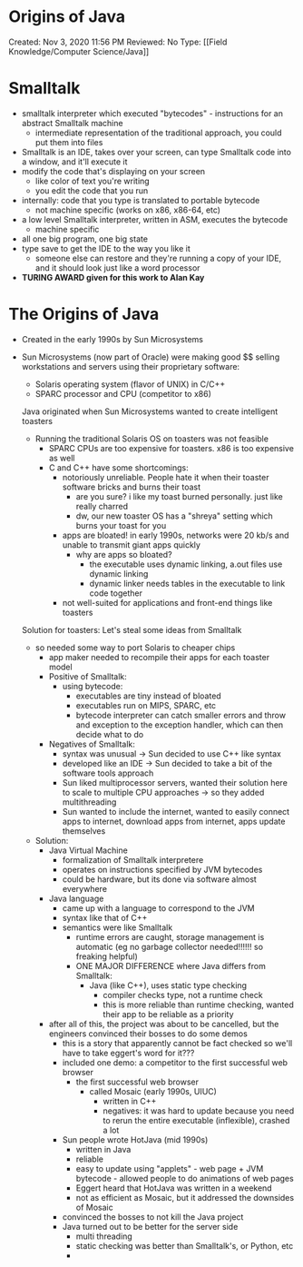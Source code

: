 # Origins of Java

Created: Nov 3, 2020 11:56 PM
Reviewed: No
Type: [[Field Knowledge/Computer Science/Java]]

# Smalltalk

- smalltalk interpreter which executed "bytecodes" - instructions for an abstract Smalltalk machine
    - intermediate representation of the traditional approach, you could put them into files
- Smalltalk is an IDE, takes over your screen, can type Smalltalk code into a window, and it'll execute it
- modify the code that's displaying on your screen
    - like color of text you're writing
    - you edit the code that you run
- internally: code that you type is translated to portable bytecode
    - not machine specific (works on x86, x86-64, etc)
- a low level Smalltalk interpreter, written in ASM, executes the bytecode
    - machine specific
- all one big program, one big state
- type save to get the IDE to the way you like it
    - someone else can restore and they're running a copy of your IDE, and it should look just like a word processor
- **TURING AWARD given for this work to Alan Kay**

# The Origins of Java

- Created in the early 1990s by Sun Microsystems
- Sun Microsystems (now part of Oracle) were making good $$ selling workstations and servers using their proprietary software:
    - Solaris operating system (flavor of UNIX) in C/C++
    - SPARC processor and CPU (competitor to x86)

    Java originated when Sun Microsystems wanted to create intelligent toasters

    - Running the traditional Solaris OS on toasters was not feasible
        - SPARC CPUs are too expensive for toasters. x86 is too expensive as well
        - C and C++ have some shortcomings:
            - notoriously unreliable. People hate it when their toaster software bricks and burns their toast
                - are you sure? i like my toast burned personally. just like really charred
                - dw, our new toaster OS has a "shreya" setting which burns your toast for you
            - apps are bloated! in early 1990s, networks were 20 kb/s and unable to transmit giant apps quickly
                - why are apps so bloated?
                    - the executable uses dynamic linking, a.out files use dynamic linking
                    - dynamic linker needs tables in the executable to link code together
            - not well-suited for applications and front-end things like toasters

    Solution for toasters: Let's steal some ideas from Smalltalk

    - so needed some way to port Solaris to cheaper chips
        - app maker needed to recompile their apps for each toaster model
        - Positive of Smalltalk:
            - using bytecode:
                - executables are tiny instead of bloated
                - executables run on MIPS, SPARC, etc
                - bytecode interpreter can catch smaller errors and throw and exception to the exception handler, which can then decide what to do
        - Negatives of Smalltalk:
            - syntax was unusual → Sun decided to use C++ like syntax
            - developed like an IDE → Sun decided to take a bit of the software tools approach
            - Sun liked multiprocessor servers, wanted their solution here to scale to multiple CPU approaches → so they added multithreading
            - Sun wanted to include the internet, wanted to easily connect apps to internet, download apps from internet, apps update themselves
    - Solution:
        - Java Virtual Machine
            - formalization of Smalltalk interpretere
            - operates on instructions specified by JVM bytecodes
            - could be hardware, but its done via software almost everywhere
        - Java language
            - came up with a language to correspond to the JVM
            - syntax like that of C++
            - semantics were like Smalltalk
                - runtime errors are caught, storage management is automatic (eg no garbage collector needed!!!!!! so freaking helpful)
                - ONE MAJOR DIFFERENCE where Java differs from Smalltalk:
                    - Java (like C++), uses static type checking
                        - compiler checks type, not a runtime check
                        - this is more reliable than runtime checking, wanted their app to be reliable as a priority
        - after all of this, the project was about to be cancelled, but the engineers convinced their bosses to do some demos
            - this is a story that apparently cannot be fact checked so we'll have to take eggert's word for it???
            - included one demo: a competitor to the first successful web browser
                - the first successful web browser
                    - called Mosaic (early 1990s, UIUC)
                        - written in C++
                        - negatives: it was hard to update because you need to rerun the entire executable (inflexible), crashed a lot
            - Sun people wrote HotJava (mid 1990s)
                - written in Java
                - reliable
                - easy to update using "applets" - web page + JVM bytecode - allowed people to do animations of web pages
                - Eggert heard that HotJava was written in a weekend
                - not as efficient as Mosaic, but it addressed the downsides of Mosaic
            - convinced the bosses to not kill the Java project
            - Java turned out to be better for the server side
                - multi threading
                - static checking was better than Smalltalk's, or Python, etc
                -